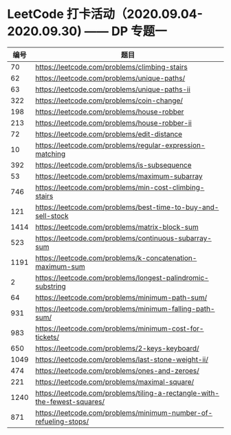 # LeetCode 打卡活动（2020.09.04-2020.09.30) —— DP 专题一

| 编号 | 题目                                                          |
| ---- | ------------------------------------------------------------ |
|70    |https://leetcode.com/problems/climbing-stairs                 |
|62    |https://leetcode.com/problems/unique-paths/                   |
|63    |https://leetcode.com/problems/unique-paths-ii                 |
|322   | https://leetcode.com/problems/coin-change/                   |
|198   |https://leetcode.com/problems/house-robber                    |
|213   |https://leetcode.com/problems/house-robber-ii                 |
|72    |https://leetcode.com/problems/edit-distance                   |
|10    |https://leetcode.com/problems/regular-expression-matching     |
|392   |https://leetcode.com/problems/is-subsequence                  |
|53    |https://leetcode.com/problems/maximum-subarray                |
|746   |https://leetcode.com/problems/min-cost-climbing-stairs        |
|121   |https://leetcode.com/problems/best-time-to-buy-and-sell-stock |
|1414  |https://leetcode.com/problems/matrix-block-sum                |
|523   |https://leetcode.com/problems/continuous-subarray-sum         |
|1191  |https://leetcode.com/problems/k-concatenation-maximum-sum     |
|2     |https://leetcode.com/problems/longest-palindromic-substring   |
| 64   | https://leetcode.com/problems/minimum-path-sum/              |
|931   | https://leetcode.com/problems/minimum-falling-path-sum/      |
|983   | https://leetcode.com/problems/minimum-cost-for-tickets/      |
|650   | https://leetcode.com/problems/2-keys-keyboard/               |
|1049  | https://leetcode.com/problems/last-stone-weight-ii/          |
|474   | https://leetcode.com/problems/ones-and-zeroes/               |
|221   | https://leetcode.com/problems/maximal-square/                |
|1240  | https://leetcode.com/problems/tiling-a-rectangle-with-the-fewest-squares/ |
|871   | https://leetcode.com/problems/minimum-number-of-refueling-stops/ |
